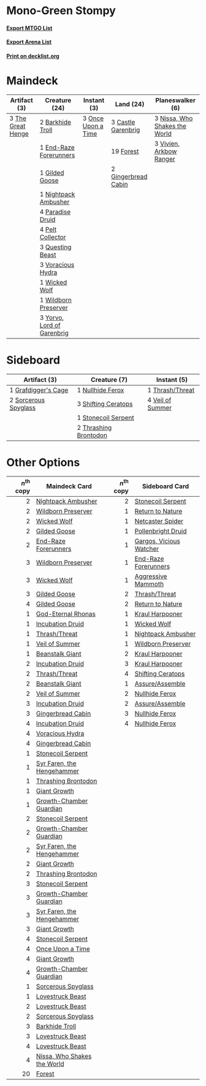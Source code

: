 # Mono-Green Stompy

#### [Export MTGO List](../collection/Mono-Green%20Stompy/Mono-Green%20Stompy.txt)
#### [Export Arena List](../collection/Mono-Green%20Stompy/Mono-Green%20Stompy_arena.txt)
#### [Print on decklist.org](http://decklist.org/?deckmain=2%09Barkhide%20Troll%0A3%09Castle%20Garenbrig%0A1%09End-Raze%20Forerunners%0A19%09Forest%0A1%09Gilded%20Goose%0A2%09Gingerbread%20Cabin%0A1%09Nightpack%20Ambusher%0A3%09Nissa,%20Who%20Shakes%20the%20World%0A3%09Once%20Upon%20a%20Time%0A4%09Paradise%20Druid%0A4%09Pelt%20Collector%0A3%09Questing%20Beast%0A3%09The%20Great%20Henge%0A3%09Vivien,%20Arkbow%20Ranger%0A3%09Voracious%20Hydra%0A1%09Wicked%20Wolf%0A1%09Wildborn%20Preserver%0A3%09Yorvo,%20Lord%20of%20Garenbrig&deckside=1%09Grafdigger's%20Cage%0A1%09Nullhide%20Ferox%0A3%09Shifting%20Ceratops%0A2%09Sorcerous%20Spyglass%0A1%09Stonecoil%20Serpent%0A1%09Thrash/Threat%0A2%09Thrashing%20Brontodon%0A4%09Veil%20of%20Summer)
# Maindeck

|                                        Artifact (3)                                        |                                            Creature (24)                                            |                                         Instant (3)                                         |                                          Land (24)                                           |                                            Planeswalker (6)                                            |
|--------------------------------------------------------------------------------------------|-----------------------------------------------------------------------------------------------------|---------------------------------------------------------------------------------------------|----------------------------------------------------------------------------------------------|--------------------------------------------------------------------------------------------------------|
|3 [The Great Henge](http://gatherer.wizards.com/Pages/Card/Details.aspx?multiverseid=473123)|2 [Barkhide Troll](http://gatherer.wizards.com/Pages/Card/Details.aspx?multiverseid=466919)          |3 [Once Upon a Time](http://gatherer.wizards.com/Pages/Card/Details.aspx?multiverseid=473131)|3 [Castle Garenbrig](http://gatherer.wizards.com/Pages/Card/Details.aspx?multiverseid=473202) |3 [Nissa, Who Shakes the World](http://gatherer.wizards.com/Pages/Card/Details.aspx?multiverseid=461096)|
|                                                                                            |1 [End-Raze Forerunners](http://gatherer.wizards.com/Pages/Card/Details.aspx?multiverseid=457268)    |                                                                                             |19 [Forest](http://gatherer.wizards.com/Pages/Card/Details.aspx?multiverseid=439860)          |3 [Vivien, Arkbow Ranger](http://gatherer.wizards.com/Pages/Card/Details.aspx?multiverseid=466953)      |
|                                                                                            |1 [Gilded Goose](http://gatherer.wizards.com/Pages/Card/Details.aspx?multiverseid=473122)            |                                                                                             |2 [Gingerbread Cabin](http://gatherer.wizards.com/Pages/Card/Details.aspx?multiverseid=473207)|                                                                                                        |
|                                                                                            |1 [Nightpack Ambusher](http://gatherer.wizards.com/Pages/Card/Details.aspx?multiverseid=466939)      |                                                                                             |                                                                                              |                                                                                                        |
|                                                                                            |4 [Paradise Druid](http://gatherer.wizards.com/Pages/Card/Details.aspx?multiverseid=461098)          |                                                                                             |                                                                                              |                                                                                                        |
|                                                                                            |4 [Pelt Collector](http://gatherer.wizards.com/Pages/Card/Details.aspx?multiverseid=452891)          |                                                                                             |                                                                                              |                                                                                                        |
|                                                                                            |3 [Questing Beast](http://gatherer.wizards.com/Pages/Card/Details.aspx?multiverseid=473133)          |                                                                                             |                                                                                              |                                                                                                        |
|                                                                                            |3 [Voracious Hydra](http://gatherer.wizards.com/Pages/Card/Details.aspx?multiverseid=466954)         |                                                                                             |                                                                                              |                                                                                                        |
|                                                                                            |1 [Wicked Wolf](http://gatherer.wizards.com/Pages/Card/Details.aspx?multiverseid=473143)             |                                                                                             |                                                                                              |                                                                                                        |
|                                                                                            |1 [Wildborn Preserver](http://gatherer.wizards.com/Pages/Card/Details.aspx?multiverseid=473144)      |                                                                                             |                                                                                              |                                                                                                        |
|                                                                                            |3 [Yorvo, Lord of Garenbrig](http://gatherer.wizards.com/Pages/Card/Details.aspx?multiverseid=473147)|                                                                                             |                                                                                              |                                                                                                        |


# Sideboard

|                                         Artifact (3)                                          |                                          Creature (7)                                          |                                        Instant (5)                                        |
|-----------------------------------------------------------------------------------------------|------------------------------------------------------------------------------------------------|-------------------------------------------------------------------------------------------|
|1 [Grafdigger's Cage](http://gatherer.wizards.com/Pages/Card/Details.aspx?multiverseid=278452) |1 [Nullhide Ferox](http://gatherer.wizards.com/Pages/Card/Details.aspx?multiverseid=452888)     |1 [Thrash/Threat](http://gatherer.wizards.com/Pages/Card/Details.aspx?multiverseid=457373) |
|2 [Sorcerous Spyglass](http://gatherer.wizards.com/Pages/Card/Details.aspx?multiverseid=435407)|3 [Shifting Ceratops](http://gatherer.wizards.com/Pages/Card/Details.aspx?multiverseid=466948)  |4 [Veil of Summer](http://gatherer.wizards.com/Pages/Card/Details.aspx?multiverseid=466952)|
|                                                                                               |1 [Stonecoil Serpent](http://gatherer.wizards.com/Pages/Card/Details.aspx?multiverseid=473197)  |                                                                                           |
|                                                                                               |2 [Thrashing Brontodon](http://gatherer.wizards.com/Pages/Card/Details.aspx?multiverseid=456570)|                                                                                           |


# Other Options

|*n*<sup>th</sup> copy|                                            Maindeck Card                                             |*n*<sup>th</sup> copy|                                          Sideboard Card                                          |
|--------------------:|------------------------------------------------------------------------------------------------------|--------------------:|--------------------------------------------------------------------------------------------------|
|                    2|[Nightpack Ambusher](http://gatherer.wizards.com/Pages/Card/Details.aspx?multiverseid=466939)         |                    2|[Stonecoil Serpent](http://gatherer.wizards.com/Pages/Card/Details.aspx?multiverseid=473197)      |
|                    2|[Wildborn Preserver](http://gatherer.wizards.com/Pages/Card/Details.aspx?multiverseid=473144)         |                    1|[Return to Nature](http://gatherer.wizards.com/Pages/Card/Details.aspx?multiverseid=461102)       |
|                    2|[Wicked Wolf](http://gatherer.wizards.com/Pages/Card/Details.aspx?multiverseid=473143)                |                    1|[Netcaster Spider](http://gatherer.wizards.com/Pages/Card/Details.aspx?multiverseid=416945)       |
|                    2|[Gilded Goose](http://gatherer.wizards.com/Pages/Card/Details.aspx?multiverseid=473122)               |                    1|[Pollenbright Druid](http://gatherer.wizards.com/Pages/Card/Details.aspx?multiverseid=461100)     |
|                    2|[End-Raze Forerunners](http://gatherer.wizards.com/Pages/Card/Details.aspx?multiverseid=457268)       |                    1|[Gargos, Vicious Watcher](http://gatherer.wizards.com/Pages/Card/Details.aspx?multiverseid=466926)|
|                    3|[Wildborn Preserver](http://gatherer.wizards.com/Pages/Card/Details.aspx?multiverseid=473144)         |                    1|[End-Raze Forerunners](http://gatherer.wizards.com/Pages/Card/Details.aspx?multiverseid=457268)   |
|                    3|[Wicked Wolf](http://gatherer.wizards.com/Pages/Card/Details.aspx?multiverseid=473143)                |                    1|[Aggressive Mammoth](http://gatherer.wizards.com/Pages/Card/Details.aspx?multiverseid=450249)     |
|                    3|[Gilded Goose](http://gatherer.wizards.com/Pages/Card/Details.aspx?multiverseid=473122)               |                    2|[Thrash/Threat](http://gatherer.wizards.com/Pages/Card/Details.aspx?multiverseid=457373)          |
|                    4|[Gilded Goose](http://gatherer.wizards.com/Pages/Card/Details.aspx?multiverseid=473122)               |                    2|[Return to Nature](http://gatherer.wizards.com/Pages/Card/Details.aspx?multiverseid=461102)       |
|                    1|[God-Eternal Rhonas](http://gatherer.wizards.com/Pages/Card/Details.aspx?multiverseid=461090)         |                    1|[Kraul Harpooner](http://gatherer.wizards.com/Pages/Card/Details.aspx?multiverseid=452886)        |
|                    1|[Incubation Druid](http://gatherer.wizards.com/Pages/Card/Details.aspx?multiverseid=457275)           |                    1|[Wicked Wolf](http://gatherer.wizards.com/Pages/Card/Details.aspx?multiverseid=473143)            |
|                    1|[Thrash/Threat](http://gatherer.wizards.com/Pages/Card/Details.aspx?multiverseid=457373)              |                    1|[Nightpack Ambusher](http://gatherer.wizards.com/Pages/Card/Details.aspx?multiverseid=466939)     |
|                    1|[Veil of Summer](http://gatherer.wizards.com/Pages/Card/Details.aspx?multiverseid=466952)             |                    1|[Wildborn Preserver](http://gatherer.wizards.com/Pages/Card/Details.aspx?multiverseid=473144)     |
|                    1|[Beanstalk Giant](http://gatherer.wizards.com/Pages/Card/Details.aspx?multiverseid=473111)            |                    2|[Kraul Harpooner](http://gatherer.wizards.com/Pages/Card/Details.aspx?multiverseid=452886)        |
|                    2|[Incubation Druid](http://gatherer.wizards.com/Pages/Card/Details.aspx?multiverseid=457275)           |                    3|[Kraul Harpooner](http://gatherer.wizards.com/Pages/Card/Details.aspx?multiverseid=452886)        |
|                    2|[Thrash/Threat](http://gatherer.wizards.com/Pages/Card/Details.aspx?multiverseid=457373)              |                    4|[Shifting Ceratops](http://gatherer.wizards.com/Pages/Card/Details.aspx?multiverseid=466948)      |
|                    2|[Beanstalk Giant](http://gatherer.wizards.com/Pages/Card/Details.aspx?multiverseid=473111)            |                    1|[Assure/Assemble](http://gatherer.wizards.com/Pages/Card/Details.aspx?multiverseid=452971)        |
|                    2|[Veil of Summer](http://gatherer.wizards.com/Pages/Card/Details.aspx?multiverseid=466952)             |                    2|[Nullhide Ferox](http://gatherer.wizards.com/Pages/Card/Details.aspx?multiverseid=452888)         |
|                    3|[Incubation Druid](http://gatherer.wizards.com/Pages/Card/Details.aspx?multiverseid=457275)           |                    2|[Assure/Assemble](http://gatherer.wizards.com/Pages/Card/Details.aspx?multiverseid=452971)        |
|                    3|[Gingerbread Cabin](http://gatherer.wizards.com/Pages/Card/Details.aspx?multiverseid=473207)          |                    3|[Nullhide Ferox](http://gatherer.wizards.com/Pages/Card/Details.aspx?multiverseid=452888)         |
|                    4|[Incubation Druid](http://gatherer.wizards.com/Pages/Card/Details.aspx?multiverseid=457275)           |                    4|[Nullhide Ferox](http://gatherer.wizards.com/Pages/Card/Details.aspx?multiverseid=452888)         |
|                    4|[Voracious Hydra](http://gatherer.wizards.com/Pages/Card/Details.aspx?multiverseid=466954)            |                     |                                                                                                  |
|                    4|[Gingerbread Cabin](http://gatherer.wizards.com/Pages/Card/Details.aspx?multiverseid=473207)          |                     |                                                                                                  |
|                    1|[Stonecoil Serpent](http://gatherer.wizards.com/Pages/Card/Details.aspx?multiverseid=473197)          |                     |                                                                                                  |
|                    1|[Syr Faren, the Hengehammer](http://gatherer.wizards.com/Pages/Card/Details.aspx?multiverseid=473139) |                     |                                                                                                  |
|                    1|[Thrashing Brontodon](http://gatherer.wizards.com/Pages/Card/Details.aspx?multiverseid=456570)        |                     |                                                                                                  |
|                    1|[Giant Growth](http://gatherer.wizards.com/Pages/Card/Details.aspx?multiverseid=129568)               |                     |                                                                                                  |
|                    1|[Growth-Chamber Guardian](http://gatherer.wizards.com/Pages/Card/Details.aspx?multiverseid=457272)    |                     |                                                                                                  |
|                    2|[Stonecoil Serpent](http://gatherer.wizards.com/Pages/Card/Details.aspx?multiverseid=473197)          |                     |                                                                                                  |
|                    2|[Growth-Chamber Guardian](http://gatherer.wizards.com/Pages/Card/Details.aspx?multiverseid=457272)    |                     |                                                                                                  |
|                    2|[Syr Faren, the Hengehammer](http://gatherer.wizards.com/Pages/Card/Details.aspx?multiverseid=473139) |                     |                                                                                                  |
|                    2|[Giant Growth](http://gatherer.wizards.com/Pages/Card/Details.aspx?multiverseid=129568)               |                     |                                                                                                  |
|                    2|[Thrashing Brontodon](http://gatherer.wizards.com/Pages/Card/Details.aspx?multiverseid=456570)        |                     |                                                                                                  |
|                    3|[Stonecoil Serpent](http://gatherer.wizards.com/Pages/Card/Details.aspx?multiverseid=473197)          |                     |                                                                                                  |
|                    3|[Growth-Chamber Guardian](http://gatherer.wizards.com/Pages/Card/Details.aspx?multiverseid=457272)    |                     |                                                                                                  |
|                    3|[Syr Faren, the Hengehammer](http://gatherer.wizards.com/Pages/Card/Details.aspx?multiverseid=473139) |                     |                                                                                                  |
|                    3|[Giant Growth](http://gatherer.wizards.com/Pages/Card/Details.aspx?multiverseid=129568)               |                     |                                                                                                  |
|                    4|[Stonecoil Serpent](http://gatherer.wizards.com/Pages/Card/Details.aspx?multiverseid=473197)          |                     |                                                                                                  |
|                    4|[Once Upon a Time](http://gatherer.wizards.com/Pages/Card/Details.aspx?multiverseid=473131)           |                     |                                                                                                  |
|                    4|[Giant Growth](http://gatherer.wizards.com/Pages/Card/Details.aspx?multiverseid=129568)               |                     |                                                                                                  |
|                    4|[Growth-Chamber Guardian](http://gatherer.wizards.com/Pages/Card/Details.aspx?multiverseid=457272)    |                     |                                                                                                  |
|                    1|[Sorcerous Spyglass](http://gatherer.wizards.com/Pages/Card/Details.aspx?multiverseid=435407)         |                     |                                                                                                  |
|                    1|[Lovestruck Beast](http://gatherer.wizards.com/Pages/Card/Details.aspx?multiverseid=473127)           |                     |                                                                                                  |
|                    2|[Lovestruck Beast](http://gatherer.wizards.com/Pages/Card/Details.aspx?multiverseid=473127)           |                     |                                                                                                  |
|                    2|[Sorcerous Spyglass](http://gatherer.wizards.com/Pages/Card/Details.aspx?multiverseid=435407)         |                     |                                                                                                  |
|                    3|[Barkhide Troll](http://gatherer.wizards.com/Pages/Card/Details.aspx?multiverseid=466919)             |                     |                                                                                                  |
|                    3|[Lovestruck Beast](http://gatherer.wizards.com/Pages/Card/Details.aspx?multiverseid=473127)           |                     |                                                                                                  |
|                    4|[Lovestruck Beast](http://gatherer.wizards.com/Pages/Card/Details.aspx?multiverseid=473127)           |                     |                                                                                                  |
|                    4|[Nissa, Who Shakes the World](http://gatherer.wizards.com/Pages/Card/Details.aspx?multiverseid=461096)|                     |                                                                                                  |
|                   20|[Forest](http://gatherer.wizards.com/Pages/Card/Details.aspx?multiverseid=439860)                     |                     |                                                                                                  |

